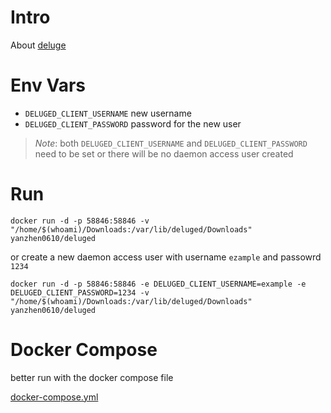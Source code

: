 # Intro

About [deluge](https://deluge-torrent.org/)

# Env Vars

 - `DELUGED_CLIENT_USERNAME` new username
 - `DELUGED_CLIENT_PASSWORD` password for the new user

> *Note*: both `DELUGED_CLIENT_USERNAME` and `DELUGED_CLIENT_PASSWORD` need to be set or there will be no daemon access user created

# Run

```
docker run -d -p 58846:58846 -v "/home/$(whoami)/Downloads:/var/lib/deluged/Downloads" yanzhen0610/deluged
```

or create a new daemon access user with username `ezample` and passowrd `1234`

```
docker run -d -p 58846:58846 -e DELUGED_CLIENT_USERNAME=example -e DELUGED_CLIENT_PASSWORD=1234 -v "/home/$(whoami)/Downloads:/var/lib/deluged/Downloads" yanzhen0610/deluged
```

# Docker Compose

better run with the docker compose file

[docker-compose.yml](https://github.com/yanzhen0610/dockerfiles/tree/master/deluge)
